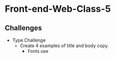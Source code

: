 # Front-end-Web-Class-5


## Challenges 

- Type Challenge
  - Create 4 examples of title and body copy. 
    - Fonts use 
